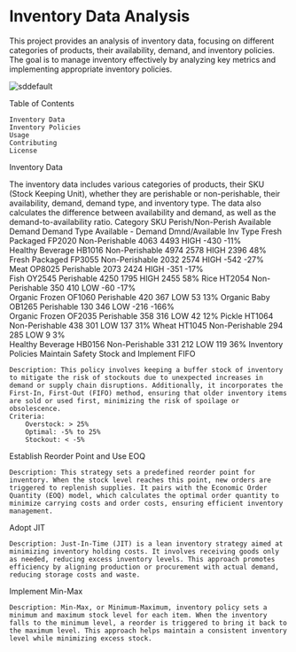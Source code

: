 
# Inventory Data Analysis

This project provides an analysis of inventory data, focusing on different categories of products, their availability, demand, and inventory policies. The goal is to manage inventory effectively by analyzing key metrics and implementing appropriate inventory policies.

![sddefault](https://github.com/rbhardwaj2186/Inventory_Planner_using_Excel/assets/143745073/d4ba9f4c-7932-45e6-9bb3-01587c87d4c2)


Table of Contents

    Inventory Data
    Inventory Policies
    Usage
    Contributing
    License

Inventory Data

The inventory data includes various categories of products, their SKU (Stock Keeping Unit), whether they are perishable or non-perishable, their availability, demand, demand type, and inventory type. The data also calculates the difference between availability and demand, as well as the demand-to-availability ratio.
Category	SKU	Perish/Non-Perish	Available	Demand	Demand Type	Available - Demand	Dmnd/Available	Inv Type
Fresh Packaged	FP2020	Non-Perishable	4063	4493	HIGH	-430	-11%	
Healthy Beverage	HB1016	Non-Perishable	4974	2578	HIGH	2396	48%	
Fresh Packaged	FP3055	Non-Perishable	2032	2574	HIGH	-542	-27%	
Meat	OP8025	Perishable	2073	2424	HIGH	-351	-17%	
Fish	OY2545	Perishable	4250	1795	HIGH	2455	58%	
Rice	HT2054	Non-Perishable	350	410	LOW	-60	-17%	
Organic Frozen	OF1060	Perishable	420	367	LOW	53	13%	
Organic Baby	OB1265	Perishable	130	346	LOW	-216	-166%	
Organic Frozen	OF2035	Perishable	358	316	LOW	42	12%	
Pickle	HT1064	Non-Perishable	438	301	LOW	137	31%	
Wheat	HT1045	Non-Perishable	294	285	LOW	9	3%	
Healthy Beverage	HB0156	Non-Perishable	331	212	LOW	119	36%	
Inventory Policies
Maintain Safety Stock and Implement FIFO

    Description: This policy involves keeping a buffer stock of inventory to mitigate the risk of stockouts due to unexpected increases in demand or supply chain disruptions. Additionally, it incorporates the First-In, First-Out (FIFO) method, ensuring that older inventory items are sold or used first, minimizing the risk of spoilage or obsolescence.
    Criteria:
        Overstock: > 25%
        Optimal: -5% to 25%
        Stockout: < -5%

Establish Reorder Point and Use EOQ

    Description: This strategy sets a predefined reorder point for inventory. When the stock level reaches this point, new orders are triggered to replenish supplies. It pairs with the Economic Order Quantity (EOQ) model, which calculates the optimal order quantity to minimize carrying costs and order costs, ensuring efficient inventory management.

Adopt JIT

    Description: Just-In-Time (JIT) is a lean inventory strategy aimed at minimizing inventory holding costs. It involves receiving goods only as needed, reducing excess inventory levels. This approach promotes efficiency by aligning production or procurement with actual demand, reducing storage costs and waste.

Implement Min-Max

    Description: Min-Max, or Minimum-Maximum, inventory policy sets a minimum and maximum stock level for each item. When the inventory falls to the minimum level, a reorder is triggered to bring it back to the maximum level. This approach helps maintain a consistent inventory level while minimizing excess stock.
